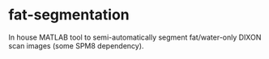 # fat-segmentation
In house MATLAB tool to semi-automatically segment fat/water-only DIXON scan images (some SPM8 dependency).
